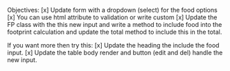 Objectives:
[x] Update form with a dropdown (select) for the food options 
[x] You can use html attribute to validation or write custom 
[x] Update the FP class with the this new input and write a method to include food into the footprint calculation and update the total method to include this in the total.

If you want more then try this:
[x] Update the heading the include the food input.
[x] Update the table body render and button (edit and del) handle the new input. 